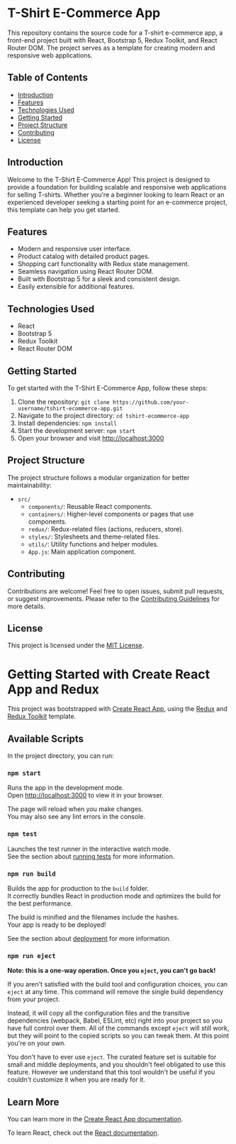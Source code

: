 


# T-Shirt E-Commerce App

This repository contains the source code for a T-shirt e-commerce app, a front-end project built with React, Bootstrap 5, Redux Toolkit, and React Router DOM. The project serves as a template for creating modern and responsive web applications.

## Table of Contents

- [Introduction](#introduction)
- [Features](#features)
- [Technologies Used](#technologies-used)
- [Getting Started](#getting-started)
- [Project Structure](#project-structure)
- [Contributing](#contributing)
- [License](#license)

## Introduction

Welcome to the T-Shirt E-Commerce App! This project is designed to provide a foundation for building scalable and responsive web applications for selling T-shirts. Whether you're a beginner looking to learn React or an experienced developer seeking a starting point for an e-commerce project, this template can help you get started.

## Features

- Modern and responsive user interface.
- Product catalog with detailed product pages.
- Shopping cart functionality with Redux state management.
- Seamless navigation using React Router DOM.
- Built with Bootstrap 5 for a sleek and consistent design.
- Easily extensible for additional features.

## Technologies Used

- React
- Bootstrap 5
- Redux Toolkit
- React Router DOM

## Getting Started

To get started with the T-Shirt E-Commerce App, follow these steps:

1. Clone the repository: `git clone https://github.com/your-username/tshirt-ecommerce-app.git`
2. Navigate to the project directory: `cd tshirt-ecommerce-app`
3. Install dependencies: `npm install`
4. Start the development server: `npm start`
5. Open your browser and visit [http://localhost:3000](http://localhost:3000)

## Project Structure

The project structure follows a modular organization for better maintainability:

- `src/`
  - `components/`: Reusable React components.
  - `containers/`: Higher-level components or pages that use components.
  - `redux/`: Redux-related files (actions, reducers, store).
  - `styles/`: Stylesheets and theme-related files.
  - `utils/`: Utility functions and helper modules.
  - `App.js`: Main application component.

## Contributing

Contributions are welcome! Feel free to open issues, submit pull requests, or suggest improvements. Please refer to the [Contributing Guidelines](CONTRIBUTING.md) for more details.

## License

This project is licensed under the [MIT License](LICENSE).



# Getting Started with Create React App and Redux

This project was bootstrapped with [Create React App](https://github.com/facebook/create-react-app), using the [Redux](https://redux.js.org/) and [Redux Toolkit](https://redux-toolkit.js.org/) template.

## Available Scripts

In the project directory, you can run:

### `npm start`

Runs the app in the development mode.\
Open [http://localhost:3000](http://localhost:3000) to view it in your browser.

The page will reload when you make changes.\
You may also see any lint errors in the console.

### `npm test`

Launches the test runner in the interactive watch mode.\
See the section about [running tests](https://facebook.github.io/create-react-app/docs/running-tests) for more information.

### `npm run build`

Builds the app for production to the `build` folder.\
It correctly bundles React in production mode and optimizes the build for the best performance.

The build is minified and the filenames include the hashes.\
Your app is ready to be deployed!

See the section about [deployment](https://facebook.github.io/create-react-app/docs/deployment) for more information.

### `npm run eject`

**Note: this is a one-way operation. Once you `eject`, you can't go back!**

If you aren't satisfied with the build tool and configuration choices, you can `eject` at any time. This command will remove the single build dependency from your project.

Instead, it will copy all the configuration files and the transitive dependencies (webpack, Babel, ESLint, etc) right into your project so you have full control over them. All of the commands except `eject` will still work, but they will point to the copied scripts so you can tweak them. At this point you're on your own.

You don't have to ever use `eject`. The curated feature set is suitable for small and middle deployments, and you shouldn't feel obligated to use this feature. However we understand that this tool wouldn't be useful if you couldn't customize it when you are ready for it.

## Learn More

You can learn more in the [Create React App documentation](https://facebook.github.io/create-react-app/docs/getting-started).

To learn React, check out the [React documentation](https://reactjs.org/).
